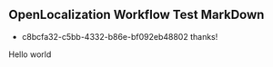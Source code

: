 ## OpenLocalization Workflow Test MarkDown
* c8bcfa32-c5bb-4332-b86e-bf092eb48802 
thanks!

Hello world